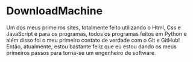 # DownloadMachine

 Um dos meus primeiros sites, totalmente feito utilizando o Html, Css e JavaScript e para os programas, todos os programas feitos
 em Python e além disso foi o meu primeiro contato de verdade com o Git e GitHub! Então, atualmente, estou bastante feliz que eu
 estou dando os meus primeiros passos para torna-se um engenheiro de software.